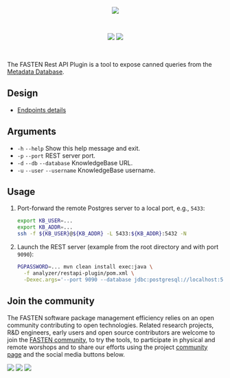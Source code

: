 <p align="center">
    <img src="https://user-images.githubusercontent.com/45048351/90059323-a7458d80-dceb-11ea-938b-a7288e784397.jpg">
</p>
<br/>
<p align="center">
    <a href="https://github.com/fasten-project/fasten/actions" alt="GitHub Workflow Status">
        <img src="https://img.shields.io/github/workflow/status/fasten-project/fasten/Java%20CI?logo=GitHub%20Actions&logoColor=white&style=for-the-badge" /></a>
    <!-- Here should be a link to Maven repo and version should be pulled from there. -->
    <a href="https://github.com/fasten-project/fasten/" alt="GitHub Workflow Status">
                <img src="https://img.shields.io/maven-central/v/fasten/restapi?label=version&logo=Apache%20Maven&style=for-the-badge" /></a>
</p>
<br/>

The FASTEN Rest API Plugin is a tool to expose canned queries from the [Metadata Database](https://github.com/fasten-project/fasten/wiki/Metadata-Database-Schema).
<!-- It can be used both as a standalone tool and as a part of FASTEN server. -->

## Design

- [Endpoints details](https://github.com/fasten-project/fasten/wiki/API-endpoints-for-Maven-projects)

## Arguments
- `-h` `--help` Show this help message and exit.
- `-p` `--port` REST server port.
- `-d` `--db` `--database` KnowledgeBase URL.
- `-u` `--user` `--username` KnowledgeBase username.

## Usage

1. Port-forward the remote Postgres server to a local port, e.g., `5433`:    
    ```bash
    export KB_USER=...
    export KB_ADDR=...
    ssh -f ${KB_USER}@${KB_ADDR} -L 5433:${KB_ADDR}:5432 -N
    ```
1. Launch the REST server (example from the root directory and with port `9090`):
    ```bash
    PGPASSWORD=... mvn clean install exec:java \
      -f analyzer/restapi-plugin/pom.xml \
      -Dexec.args='--port 9090 --database jdbc:postgresql://localhost:5433/<DB_NAME> --username <KB_USER>'
    ```

<!-- TODO ### Requirements  -->

## Join the community

The FASTEN software package management efficiency relies on an open community contributing to open technologies. Related research projects, R&D engineers, early users and open source contributors are welcome to join the [FASTEN community](https://www.fasten-project.eu/view/Main/Community), to try the tools, to participate in physical and remote worshops and to share our efforts using the project [community page](https://www.fasten-project.eu/view/Main/Community) and the social media buttons below.  
<p>
    <a href="http://www.twitter.com/FastenProject" alt="Fasten Twitter">
        <img src="https://img.shields.io/badge/%20-Twitter-%231DA1F2?logo=Twitter&style=for-the-badge&logoColor=white" /></a>
    <a href="http://www.slideshare.net/FastenProject" alt="GitHub Workflow Status">
                <img src="https://img.shields.io/badge/%20-SlideShare-%230077B5?logo=slideshare&style=for-the-badge&logoColor=white" /></a>
    <a href="http://www.linkedin.com/groups?gid=12172959" alt="Gitter">
            <img src="https://img.shields.io/badge/%20-LinkedIn-%232867B2?logo=linkedin&style=for-the-badge&logoColor=white" /></a>
</p>

